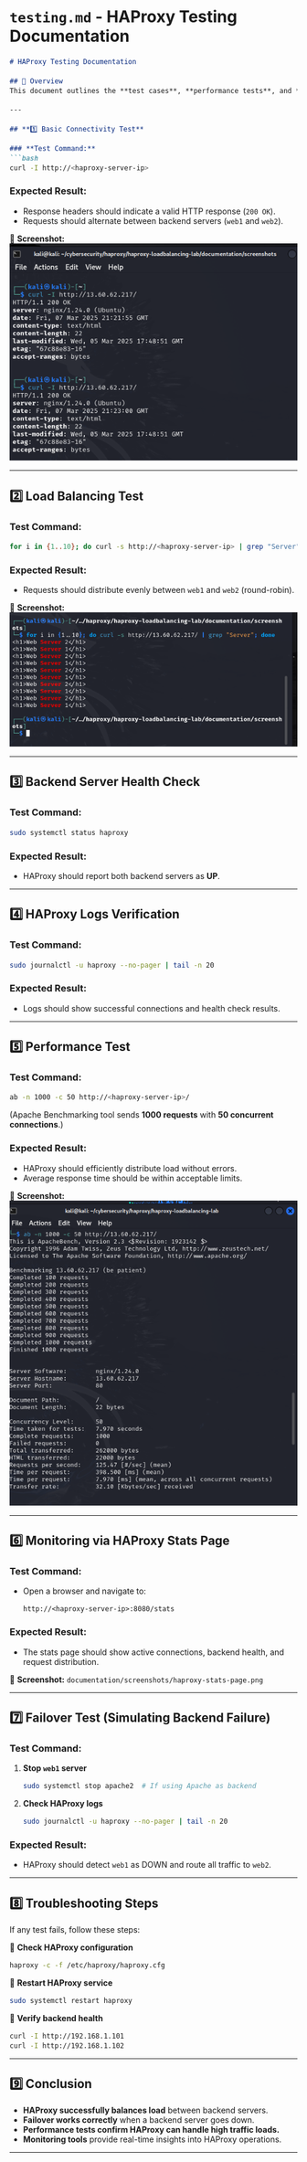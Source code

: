 # **`testing.md` - HAProxy Testing Documentation**  

```markdown
# HAProxy Testing Documentation  

## 📌 Overview  
This document outlines the **test cases**, **performance tests**, and **health check logs** for the HAProxy load balancer.  

---

## **1️⃣ Basic Connectivity Test**  

### **Test Command:**  
```bash
curl -I http://<haproxy-server-ip>
```

### **Expected Result:**  
- Response headers should indicate a valid HTTP response (`200 OK`).  
- Requests should alternate between backend servers (`web1` and `web2`).  

📸 **Screenshot:** ![basic-connectivity-test](https://github.com/Ebube101/haproxy-loadbalancing-lab/blob/main/documentation/screenshots/basic-connectivity-test.png?raw=true) 

---

## **2️⃣ Load Balancing Test**  

### **Test Command:**  
```bash
for i in {1..10}; do curl -s http://<haproxy-server-ip> | grep "Server"; done
```

### **Expected Result:**  
- Requests should distribute evenly between `web1` and `web2` (round-robin).  

📸 **Screenshot:** ![load-balancing-test](https://github.com/Ebube101/haproxy-loadbalancing-lab/blob/main/documentation/screenshots/load-balancing-test.png?raw=true)  

---

## **3️⃣ Backend Server Health Check**  

### **Test Command:**  
```bash
sudo systemctl status haproxy
```

### **Expected Result:**  
- HAProxy should report both backend servers as **UP**.  

---

## **4️⃣ HAProxy Logs Verification**  

### **Test Command:**  
```bash
sudo journalctl -u haproxy --no-pager | tail -n 20
```

### **Expected Result:**  
- Logs should show successful connections and health check results.  

---

## **5️⃣ Performance Test**  

### **Test Command:**  
```bash
ab -n 1000 -c 50 http://<haproxy-server-ip>/
```
(Apache Benchmarking tool sends **1000 requests** with **50 concurrent connections**.)

### **Expected Result:**  
- HAProxy should efficiently distribute load without errors.  
- Average response time should be within acceptable limits.  

📸 **Screenshot:** ![perfomance-test](https://github.com/Ebube101/haproxy-loadbalancing-lab/blob/main/documentation/screenshots/performance-test.png)

---

## **6️⃣ Monitoring via HAProxy Stats Page**  

### **Test Command:**  
- Open a browser and navigate to:  
  ```
  http://<haproxy-server-ip>:8080/stats
  ```

### **Expected Result:**  
- The stats page should show active connections, backend health, and request distribution.  

📸 **Screenshot:** `documentation/screenshots/haproxy-stats-page.png`  

---

## **7️⃣ Failover Test (Simulating Backend Failure)**  

### **Test Command:**  
1. **Stop `web1` server**  
   ```bash
   sudo systemctl stop apache2  # If using Apache as backend
   ```
2. **Check HAProxy logs**  
   ```bash
   sudo journalctl -u haproxy --no-pager | tail -n 20
   ```

### **Expected Result:**  
- HAProxy should detect `web1` as DOWN and route all traffic to `web2`.  

---

## **8️⃣ Troubleshooting Steps**  

If any test fails, follow these steps:  

🔹 **Check HAProxy configuration**  
```bash
haproxy -c -f /etc/haproxy/haproxy.cfg
```

🔹 **Restart HAProxy service**  
```bash
sudo systemctl restart haproxy
```

🔹 **Verify backend health**  
```bash
curl -I http://192.168.1.101
curl -I http://192.168.1.102
```
---

## **9️⃣ Conclusion**  
- **HAProxy successfully balances load** between backend servers.  
- **Failover works correctly** when a backend server goes down.  
- **Performance tests confirm HAProxy can handle high traffic loads.**  
- **Monitoring tools** provide real-time insights into HAProxy operations.  

---
```
